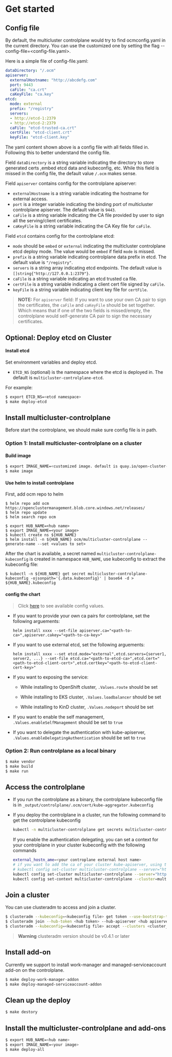 [comment]: # ( Copyright Contributors to the Open Cluster Management project )
# Get started 

## Config file
By default, the multicluster controlplane would try to find ocmconfig.yaml in the current directory. You can use the customized one by setting the flag --config-file=<config-file.yaml>.

Here is a simple file of config-file.yaml:
```yaml
dataDirectory: "/.ocm"
apiserver:
  externalHostname: "http://abcdefg.com"
  port: 9443
  caFile: "ca.crt"
  caKeyFile: "ca.key"
etcd:
  mode: external
  prefix: "/registry"
  servers:
  - http://etcd-1:2379
  - http://etcd-2:2379
  caFile: "etcd-trusted-ca.crt"
  certFile: "etcd-client.crt"
  keyFile: "etcd-client.key"
```

The yaml content shown above is a config file with all fields filled in. Following this to better understand the config file.

Field `dataDirectory` is a string variable indicating the directory to store generated certs ,embed etcd data and kubeconfig, etc. While this field is missed in the config file, the default value `/.ocm` makes sense.

Field `apiserver` contains config for the controlplane apiserver:
- `externalHostname` is a string variable indicating the hostname for external access.
- `port` is a integer variable indicating the binding port of multicluster controlplane apiserver. The default value is `9443`.
- `caFile` is a string variable indicating the CA file provided by user to sign all the serving/client certificates. 
- `caKeyFile` is a string variable indicating the CA Key file for `caFile`.

Field `etcd` contains config for the controlplane etcd:
- `mode` should be `embed` or `external` indicating the multicluster controlplane etcd deploy mode. The value would be `embed` if field `mode` is missed.
- `prefix` is a string variable indicating controlplane data prefix in etcd. The default value is `"/registry"`.
- `servers` is a string array indicating etcd endpoints. The default value is `[]string{"http://127.0.0.1:2379"}`.
- `caFile` is a string variable indicating an etcd trusted ca file.
- `certFile` is a string variable indicating a client cert file signed by `caFile`.
- `keyFile` is a string variable indicating client key file for `certFile`.

> **NOTE:**
> For `apiserver` field: If you want to use your own CA pair to sign the certificates, the `caFile` and `caKeyFile` should be set together. Which means that if one of the two fields is missed/empty, the controlplane would self-generate CA pair to sign the necessary certificates. 


## Optional: Deploy etcd on Cluster 

#### Install etcd
Set environment variables and deploy etcd.
* `ETCD_NS` (optional) is the namespace where the etcd is deployed in. The default is `multicluster-controlplane-etcd`.

For example:
```bash
$ export ETCD_NS=<etcd namespace>
$ make deploy-etcd
```

## Install multicluster-controlplane
Before start the controlplane, we should make sure config file is in path.

### Option 1: Install multicluster-controlplane on a cluster

#### Build image

```bash
$ export IMAGE_NAME=<customized image. default is quay.io/open-cluster-management/multicluster-controlplane:latest>
$ make image
```

#### Use helm to install controlplane

First, add ocm repo to helm
```
$ helm repo add ocm https://openclustermanagement.blob.core.windows.net/releases/
$ helm repo update
$ helm search repo ocm
```

```
$ export HUB_NAME=<hub name>
$ export IMAGE_NAME=<your image>
$ kubectl create ns ${HUB_NAME}
$ helm install -n ${HUB_NAME} ocm/multicluster-controlplane --generate-name --set <values to set>
```

After the chart is available, a secret named `multicluster-controlplane-kubeconfig` is created in namespace `HUB_NAME`, use kubeconfig to extract the kubeconfig file:
```
$ kubectl -n ${HUB_NAME} get secret multicluster-controlplane-kubeconfig -ojsonpath='{.data.kubeconfig}' | base64 -d > ${HUB_NAME}.kubeconfig
```

#### config the chart
> Click [here](https://github.com/open-cluster-management-io/multicluster-controlplane/blob/main/charts/multicluster-controlplane/values.yaml) to see available config values.

- If you want to provide your own ca pairs for controlplane, set the following arguements:
  ```
  helm install xxxx --set-file apiserver.ca="<path-to-ca>",apiserver.cakey="<path-to-ca-key>"
  ```
- If you want to use external etcd, set the following arguements:
  ```
  helm install xxxx --set etcd.mode="external",etcd.servers={server1, server2, ...} --set-file etcd.ca="<path-to-etcd-ca>",etcd.cert="<path-to-etcd-client-cert>",etcd.certkey="<path-to-etcd-client-cert-key>"
  ```
- If you want to exposing the service:
  - While installing to OpenShift cluster, `.Values.route` should be set

  - While installing to EKS cluster, `.Values.loadbalancer` should be set

  - While installing to KinD cluster, `.Values.nodeport` should be set

- If you want to enable the self management, `.Values.enableSelfManagement` should be set to `true`

- If you want to delegate the authentication with kube-apiserver, `.Values.enableDelegatingAuthentication` should be set to `true`

### Option 2: Run controlplane as a local binary

```bash
$ make vendor
$ make build
$ make run 
```

## Access the controlplane

- If you run the controlplane as a binary, the controlplane kubeconfig file is in `_output/controlplane/.ocm/cert/kube-aggregator.kubeconfig`

- If you deploy the controlplane in a cluster, run the following command to get the controlplane kubeconfig

  ```bash
  kubectl -n multicluster-controlplane get secrets multicluster-controlplane-kubeconfig -ojsonpath='{.data.kubeconfig}' | base64 -d > multicluster-controlplane.kubeconfig
  ```

  If you enable the authentication delegating, you can set a context for your controlplane in your cluster kubeconfig with the following commands

  ```bash
  external_hostn_ame=<your controplane external host name>
  # if you want to add the ca of your cluster kube-apiserver, using the command:
  # kubectl config set-cluster multicluster-controlplane --server="https://${external_host_name}" --embed-certs --certificate-authority=<the ca path of your cluster kube-apiserver>
  kubectl config set-cluster multicluster-controlplane --server="https://${external_host_name}" --insecure-skip-tls-verify
  kubectl config set-context multicluster-controlplane --cluster=multicluster-controlplane --user=kube:admin --namespace=default
  ```

## Join a cluster

You can use clusteradm to access and join a cluster.
```bash
$ clusteradm --kubeconfig=<kubeconfig file> get token --use-bootstrap-token
$ clusteradm join --hub-token <hub token> --hub-apiserver <hub apiserver> --cluster-name <cluster_name>
$ clusteradm --kubeconfig=<kubeconfig file> accept --clusters <cluster_name>
```

> **Warning**
> clusteradm version should be v0.4.1 or later


## Install add-on

Currently we support to install work-manager and managed-serviceaccount add-on on the controlplane.

```bash
$ make deploy-work-manager-addon
$ make deploy-managed-serviceaccount-addon
```

## Clean up the deploy

```bash
$ make destory
```

## Install the multicluster-controlplane and add-ons

```bash
$ export HUB_NAME=<hub name>
$ export IMAGE_NAME=<your image>
$ make deploy-all
```
